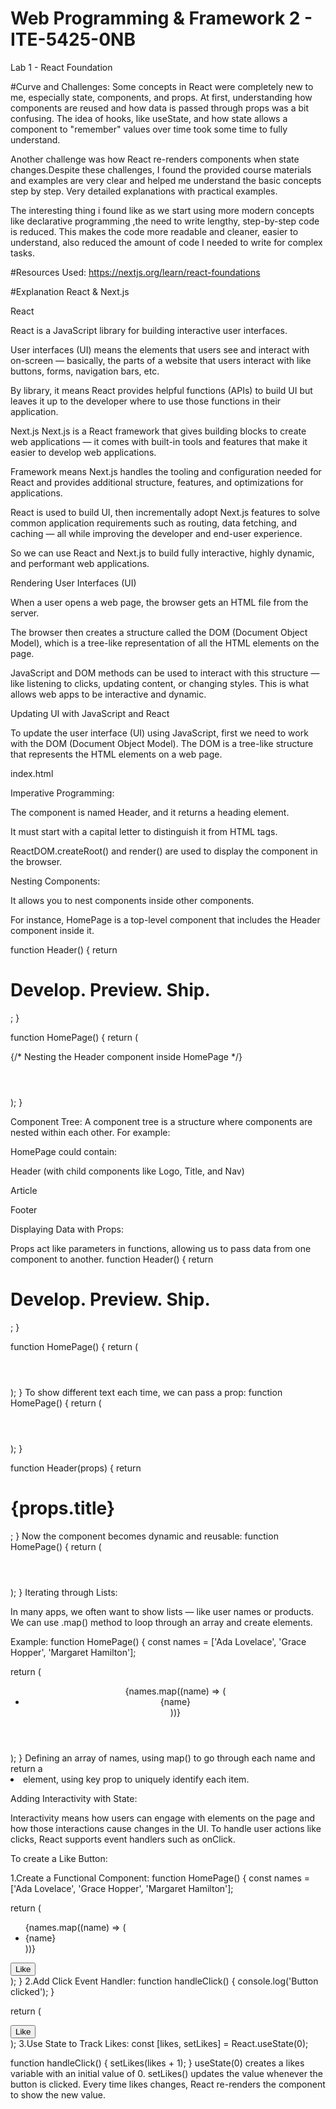 # Web Programming & Framework 2 - ITE-5425-0NB
Lab 1 - React Foundation

#Curve and Challenges:
Some concepts in React were completely new to me, especially state, components, and props. At first, understanding how components are reused and how data is passed through props was a bit confusing. The idea of hooks, like useState, and how state allows a component to "remember" values over time took some time to fully understand.

Another challenge was how React re-renders components when state changes.Despite these challenges, I found the provided course materials and examples are very clear and helped me understand the basic concepts step by step. Very detailed explanations with practical examples.

The interesting thing i found like as we start using more modern concepts like declarative programming ,the need to write lengthy, step-by-step code is reduced. This makes the code more readable and cleaner, easier to understand, also reduced the amount of code I needed to write for complex tasks.

#Resources Used:
https://nextjs.org/learn/react-foundations

#Explanation
React & Next.js

React

React is a JavaScript library for building interactive user interfaces.

User interfaces (UI) means the elements that users see and interact with on-screen — basically, the parts of a website that users interact with like buttons, forms, navigation bars, etc.

By library, it means React provides helpful functions (APIs) to build UI but leaves it up to the developer where to use those functions in their application.

Next.js
Next.js is a React framework that gives building blocks to create web applications — it comes with built-in tools and features that make it easier to develop web applications.

Framework means Next.js handles the tooling and configuration needed for React and provides additional structure, features, and optimizations for applications.

React is used to build UI, then incrementally adopt Next.js features to solve common application requirements such as routing, data fetching, and caching — all while improving the developer and end-user experience.

So we can use React and Next.js to build fully interactive, highly dynamic, and performant web applications.

Rendering User Interfaces (UI)

When a user opens a web page, the browser gets an HTML file from the server.

The browser then creates a structure called the DOM (Document Object Model), which is a tree-like representation of all the HTML elements on the page.

JavaScript and DOM methods can be used to interact with this structure — like listening to clicks, updating content, or changing styles. This is what allows web apps to be interactive and dynamic.

Updating UI with JavaScript and React

To update the user interface (UI) using JavaScript, first we need to work with the DOM (Document Object Model). The DOM is a tree-like structure that represents the HTML elements on a web page.

index.html

Imperative Programming:

<div id="app"></div>
<script type="text/javascript">
  const app = document.getElementById('app');
  const header = document.createElement('h1');
  const text = 'Develop. Preview. Ship.';
  const headerContent = document.createTextNode(text);
  header.appendChild(headerContent);
  app.appendChild(header);
  
```
After opening this file in a browser, I could see the <h1> on the screen, even though it wasn’t originally written in the HTML. This happened because JavaScript used DOM methods to create and insert elements dynamically.

This step-by-step coding is called imperative programming, where we tell the browser how to do each step.

But this process is hard to manage when building larger applications. So developers prefer a declarative approach, where we just describe what we want on the screen — and let the library (like React) handle the steps.

Declarative Programming:
<script src="https://unpkg.com/react@17/umd/react.development.js"></script>
<script src="https://unpkg.com/react-dom@17/umd/react-dom.development.js"></script>
<script src="https://unpkg.com/babel-standalone@6/babel.min.js"></script>

</head>
<body>
  <div id="app"></div>

  <script type="text/babel">
    const App = () => {
      return <h1>Develop. Preview. Ship.</h1>;
    };

    ReactDOM.render(<App />, document.getElementById('app'));
  

  So here, I didn’t have to manually create elements or text nodes. I just wrote what I want to display — an <h1> with some text — and React took care of updating the DOM.

Imperative- Tell the chef each step to make the pizza.
Using plain JavaScript, we manually update the DOM (imperative approach).

Declarative -  Just say "I want a cheese pizza" — and it gets made.
Using React, we declare what we want to show, and it handles the DOM updates (declarative approach).

Using React with JSX

React allows us to describe the UI in a cleaner way. But because browsers don’t understand JSX directly, we need Babel to convert JSX to regular JavaScript.

<script src="https://unpkg.com/@babel/standalone/babel.min.js"></script>
<script type="text/jsx">
 JSX looks like HTML but is actually JavaScript.

Browsers don’t understand JSX, so we need Babel to convert it.

With React, I don’t need to worry about createElement, appendChild, etc. Just write <h1>Text</h1> and React handles the rest.
```

Building UI with Components

There are three core concepts of React to start building React applications. These are:

Components

Props

State

Components:

Components are like LEGO bricks: small, reusable, self-contained pieces of code that can be combined to create complex UIs. Each component represents a part of the user interface (UI), like a button, a header, or a form. When we want to make changes to UI, we can modify just the relevant component without affecting the whole application. This makes the code cleaner and easier to manage.

Example:
<div id="app"></div>
<script type="text/jsx">
  const app = document.getElementById("app");

  function Header() {
    return <h1>Develop. Preview. Ship.</h1>;
  }

  const root = ReactDOM.createRoot(app);
  root.render(<Header />);
</script>

The component is named Header, and it returns a heading element.

It must start with a capital letter to distinguish it from HTML tags.

ReactDOM.createRoot() and render() are used to display the component in the browser.

Nesting Components:

It allows you to nest components inside other components.

For instance, HomePage is a top-level component that includes the Header component inside it.

function Header() {
  return <h1>Develop. Preview. Ship.</h1>;
}

function HomePage() {
  return (
    <div>
      {/* Nesting the Header component inside HomePage */}
      <Header />
    </div>
  );
}

Component Tree:
A component tree is a structure where components are nested within each other. For example:

HomePage could contain:

Header (with child components like Logo, Title, and Nav)

Article

Footer

Displaying Data with Props:

Props act like parameters in functions, allowing us to pass data from one component to another.
function Header() {
  return <h1>Develop. Preview. Ship.</h1>;
}

function HomePage() {
  return (
    <div>
      <Header />
      <Header />
    </div>
  );
}
To show different text each time, we can pass a prop:
function HomePage() {
  return (
    <div>
      <Header title="React" />
    </div>
  );
}

function Header(props) {
  return <h1>{props.title}</h1>;
}
Now the component becomes dynamic and reusable:
function HomePage() {
  return (
    <div>
      <Header title="React" />
      <Header title="Welcome to My App" />
    </div>
  );
}
Iterating through Lists:

In many apps, we often want to show lists — like user names or products. We can use .map() method to loop through an array and create elements.

Example:
function HomePage() {
  const names = ['Ada Lovelace', 'Grace Hopper', 'Margaret Hamilton'];

  return (
    <div>
      <Header title="Develop. Preview. Ship." />
      <ul>
        {names.map((name) => (
          <li key={name}>{name}</li>
        ))}
      </ul>
    </div>
  );
}
Defining an array of names, using map() to go through each name and return a <li> element, using key prop to uniquely identify each item.

Adding Interactivity with State:

Interactivity means how users can engage with elements on the page and how those interactions cause changes in the UI. To handle user actions like clicks, React supports event handlers such as onClick.

To create a Like Button:

1.Create a Functional Component:
function HomePage() {
  const names = ['Ada Lovelace', 'Grace Hopper', 'Margaret Hamilton'];

  return (
    <div>
      <ul>
        {names.map((name) => (
          <li key={name}>{name}</li>
        ))}
      </ul>
      <button>Like</button>
    </div>
  );
}
2.Add Click Event Handler:
function handleClick() {
  console.log('Button clicked');
}

return (
  <div>
    <button onClick={handleClick}>Like</button>
  </div>
);
3.Use State to Track Likes:
const [likes, setLikes] = React.useState(0);

function handleClick() {
  setLikes(likes + 1);
}
useState(0) creates a likes variable with an initial value of 0.
setLikes() updates the value whenever the button is clicked.
Every time likes changes, React re-renders the component to show the new value.






 

  

   



























